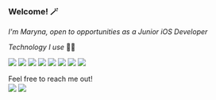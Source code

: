 ### Welcome! 🪄

_I'm Maryna, open to opportunities as a Junior iOS Developer_

_Technology I use_ 👩‍💻 

<img src="https://img.shields.io/badge/-Swift-orange"> <img src="https://img.shields.io/badge/-Objective--C-blueviolet"> <img src="https://img.shields.io/badge/-SwiftUI-green"> <img src="https://img.shields.io/badge/-Combine-purple"> <img src="https://img.shields.io/badge/-UIKit-blue">  <img src="https://img.shields.io/badge/-Realm-violet"> <img src="https://img.shields.io/badge/-Firebase-yellow"> <img  src="https://img.shields.io/badge/-REST APIs-lightgrey">

Feel free to reach me out! </br><a href= "https://www.linkedin.com/in/mbolotska/"><img align=center src="https://img.shields.io/badge/linkedin-%230077B5.svg?&logo=linkedin&logoColor=white" /></a>  <a href="mailto:m.bolotska@gmail.com"><img align=center src="https://img.shields.io/badge/gmail-D14836?&logo=gmail&logoColor=white" /></a> 

<!-- 📫 How to reach me: m.bolotska@gmail.com -->
